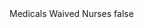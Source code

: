<?xml version="1.0" encoding="UTF-8"?>
<CustomMetadata xmlns="http://soap.sforce.com/2006/04/metadata">
    <label>Medicals Waived Nurses</label>
    <protected>false</protected>
</CustomMetadata>
